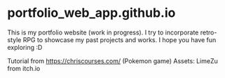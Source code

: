 # portfolio_web_app.github.io
This is my portfolio website (work in progress). I try to incorporate retro-style RPG to showcase my past projects and works. I hope you have fun exploring :D

Tutorial from https://chriscourses.com/ (Pokemon game)
Assets: LimeZu from itch.io
